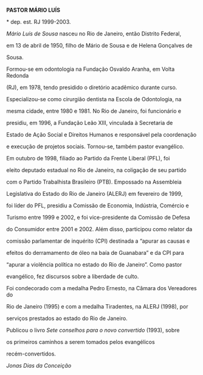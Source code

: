 **PASTOR MÁRIO LUÍS**



\* dep. est. RJ 1999-2003.



*Mário Luís de Sousa* nasceu no Rio de Janeiro, então Distrito Federal,

em 13 de abril de 1950, filho de Mário de Sousa e de Helena Gonçalves de

Sousa.



Formou-se em odontologia na Fundação Osvaldo Aranha, em Volta Redonda

(RJ), em 1978, tendo presidido o diretório acadêmico durante curso.

Especializou-se como cirurgião dentista na Escola de Odontologia, na

mesma cidade, entre 1980 e 1981. No Rio de Janeiro, foi funcionário e

presidiu, em 1996, a Fundação Leão XIII, vinculada à Secretaria de

Estado de Ação Social e Direitos Humanos e responsável pela coordenação

e execução de projetos sociais. Tornou-se, também pastor evangélico.



Em outubro de 1998, filiado ao Partido da Frente Liberal (PFL), foi

eleito deputado estadual no Rio de Janeiro, na coligação de seu partido

com o Partido Trabalhista Brasileiro (PTB). Empossado na Assembleia

Legislativa do Estado do Rio de Janeiro (ALERJ) em fevereiro de 1999,

foi líder do PFL, presidiu a Comissão de Economia, Indústria, Comércio e

Turismo entre 1999 e 2002, e foi vice-presidente da Comissão de Defesa

do Consumidor entre 2001 e 2002. Além disso, participou como relator da

comissão parlamentar de inquérito (CPI) destinada a “apurar as causas e

efeitos do derramamento de óleo na baía de Guanabara” e da CPI para

“apurar a violência política no estado do Rio de Janeiro”. Como pastor

evangélico, fez discursos sobre a liberdade de culto.



Foi condecorado com a medalha Pedro Ernesto, na Câmara dos Vereadores do

Rio de Janeiro (1995) e com a medalha Tiradentes, na ALERJ (1998), por

serviços prestados ao estado do Rio de Janeiro.



Publicou o livro *Sete conselhos para o novo convertido* (1993), sobre

os primeiros caminhos a serem tomados pelos evangélicos

recém-convertidos.



*Jonas Dias da Conceição*



